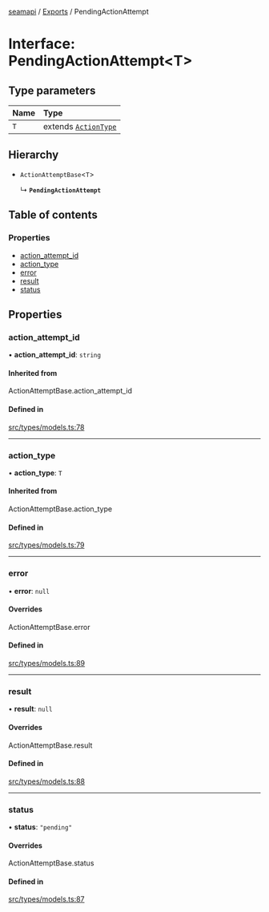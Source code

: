 [seamapi](../README.md) / [Exports](../modules.md) / PendingActionAttempt

# Interface: PendingActionAttempt<T\>

## Type parameters

| Name | Type |
| :------ | :------ |
| `T` | extends [`ActionType`](../modules.md#actiontype) |

## Hierarchy

- `ActionAttemptBase`<`T`\>

  ↳ **`PendingActionAttempt`**

## Table of contents

### Properties

- [action\_attempt\_id](PendingActionAttempt.md#action_attempt_id)
- [action\_type](PendingActionAttempt.md#action_type)
- [error](PendingActionAttempt.md#error)
- [result](PendingActionAttempt.md#result)
- [status](PendingActionAttempt.md#status)

## Properties

### action\_attempt\_id

• **action\_attempt\_id**: `string`

#### Inherited from

ActionAttemptBase.action\_attempt\_id

#### Defined in

[src/types/models.ts:78](https://github.com/seamapi/javascript/blob/main/src/types/models.ts#L78)

___

### action\_type

• **action\_type**: `T`

#### Inherited from

ActionAttemptBase.action\_type

#### Defined in

[src/types/models.ts:79](https://github.com/seamapi/javascript/blob/main/src/types/models.ts#L79)

___

### error

• **error**: ``null``

#### Overrides

ActionAttemptBase.error

#### Defined in

[src/types/models.ts:89](https://github.com/seamapi/javascript/blob/main/src/types/models.ts#L89)

___

### result

• **result**: ``null``

#### Overrides

ActionAttemptBase.result

#### Defined in

[src/types/models.ts:88](https://github.com/seamapi/javascript/blob/main/src/types/models.ts#L88)

___

### status

• **status**: ``"pending"``

#### Overrides

ActionAttemptBase.status

#### Defined in

[src/types/models.ts:87](https://github.com/seamapi/javascript/blob/main/src/types/models.ts#L87)
